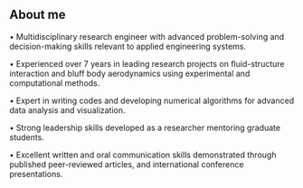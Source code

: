 ## About me

•	Multidisciplinary research engineer with advanced problem-solving and decision-making skills relevant to applied engineering systems.

•	Experienced over 7 years in leading research projects on fluid-structure interaction and bluff body aerodynamics using experimental and computational methods.

•	Expert in writing codes and developing numerical algorithms for advanced data analysis and visualization.

•	Strong leadership skills developed as a researcher mentoring graduate students.

•	Excellent written and oral communication skills demonstrated through published peer-reviewed articles, and international conference presentations.



